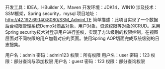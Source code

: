 开发工具：IDEA，HBuilder X，Maven
开发环境：JDK14，WIN10
涉及技术：SSM框架，Spring security，mysql
项目地址：http://42.192.69.140:8080/SSM_AdminLTE
简单描述：此项目实现了一个数据后台权限管理系统Demo对商品对象，用户对象，资源权限等对象的CRUD。采用Spring security技术对登录用户进行鉴权，实现了方法级别的权限控制，在视图层面对不同权限的用户加载对应的页面。使用Spring AOP切面完成系统级别的日志搜集。

用户名：admin    密码：admin123      权限：所有权限
用户名：user       密码：123                 权限：部分查询与添加权限
用户名：guest     密码：123                 权限：部分查询权限
